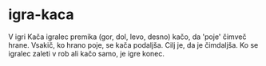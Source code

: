 # igra-kaca

V igri Kača igralec premika (gor, dol, levo, desno) kačo, da 'poje' čimveč hrane.
Vsakič, ko hrano poje, se kača podaljša. Cilj je, da je čimdaljša.
Ko se igralec zaleti v rob ali kačo samo, je igre konec.
